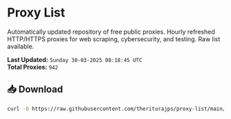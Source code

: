 # Proxy List

Automatically updated repository of free public proxies. Hourly refreshed HTTP/HTTPS proxies for web scraping, cybersecurity, and testing. Raw list available.

**Last Updated:** `Sunday 30-03-2025 08:18:45 UTC`  
**Total Proxies:** `942`

## 📥 Download
```bash
curl -O https://raw.githubusercontent.com/theriturajps/proxy-list/main/proxies.txt
